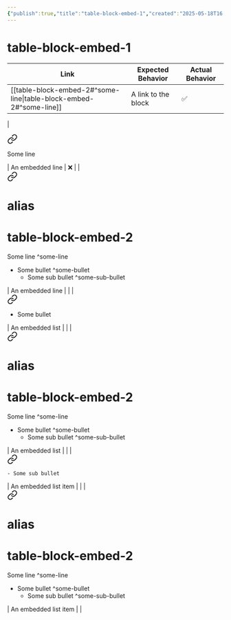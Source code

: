 ```yaml
---
{"publish":true,"title":"table-block-embed-1","created":"2025-05-18T16:09:44","modified":"2025-05-18T16:14:51","cssclasses":""}
---
```



# table-block-embed-1

| Link                                             | Expected Behavior     | Actual Behavior |
| ------------------------------------------------ | --------------------- | --------------- |
| [[table-block-embed-2#^some-line\|table-block-embed-2#^some-line]]               | A link to the block   | ✅               |
| 
<div class="transclusion internal-embed is-loaded"><a class="markdown-embed-link" href="/table-block-embed-2#some-line" aria-label="Open link"><svg xmlns="http://www.w3.org/2000/svg" width="24" height="24" viewBox="0 0 24 24" fill="none" stroke="currentColor" stroke-width="2" stroke-linecap="round" stroke-linejoin="round" class="svg-icon lucide-link"><path d="M10 13a5 5 0 0 0 7.54.54l3-3a5 5 0 0 0-7.07-7.07l-1.72 1.71"></path><path d="M14 11a5 5 0 0 0-7.54-.54l-3 3a5 5 0 0 0 7.07 7.07l1.71-1.71"></path></svg></a><div class="markdown-embed">



Some line 

</div></div>
              | An embedded line      | ❌               |
| 
<div class="transclusion internal-embed is-loaded"><a class="markdown-embed-link" href="/table-block-embed-2#some-line" aria-label="Open link"><svg xmlns="http://www.w3.org/2000/svg" width="24" height="24" viewBox="0 0 24 24" fill="none" stroke="currentColor" stroke-width="2" stroke-linecap="round" stroke-linejoin="round" class="svg-icon lucide-link"><path d="M10 13a5 5 0 0 0 7.54.54l3-3a5 5 0 0 0-7.07-7.07l-1.72 1.71"></path><path d="M14 11a5 5 0 0 0-7.54-.54l-3 3a5 5 0 0 0 7.07 7.07l1.71-1.71"></path></svg></a><div class="markdown-embed">

<div class="markdown-embed-title">

# alias

</div>




# table-block-embed-2

Some line ^some-line

- Some bullet ^some-bullet
    - Some sub bullet ^some-sub-bullet


</div></div>
       | An embedded line      |                 |
| 
<div class="transclusion internal-embed is-loaded"><a class="markdown-embed-link" href="/table-block-embed-2#some-bullet" aria-label="Open link"><svg xmlns="http://www.w3.org/2000/svg" width="24" height="24" viewBox="0 0 24 24" fill="none" stroke="currentColor" stroke-width="2" stroke-linecap="round" stroke-linejoin="round" class="svg-icon lucide-link"><path d="M10 13a5 5 0 0 0 7.54.54l3-3a5 5 0 0 0-7.07-7.07l-1.72 1.71"></path><path d="M14 11a5 5 0 0 0-7.54-.54l-3 3a5 5 0 0 0 7.07 7.07l1.71-1.71"></path></svg></a><div class="markdown-embed">



- Some bullet 

</div></div>
            | An embedded list      |                 |
| 
<div class="transclusion internal-embed is-loaded"><a class="markdown-embed-link" href="/table-block-embed-2#some-bullet" aria-label="Open link"><svg xmlns="http://www.w3.org/2000/svg" width="24" height="24" viewBox="0 0 24 24" fill="none" stroke="currentColor" stroke-width="2" stroke-linecap="round" stroke-linejoin="round" class="svg-icon lucide-link"><path d="M10 13a5 5 0 0 0 7.54.54l3-3a5 5 0 0 0-7.07-7.07l-1.72 1.71"></path><path d="M14 11a5 5 0 0 0-7.54-.54l-3 3a5 5 0 0 0 7.07 7.07l1.71-1.71"></path></svg></a><div class="markdown-embed">

<div class="markdown-embed-title">

# alias

</div>




# table-block-embed-2

Some line ^some-line

- Some bullet ^some-bullet
    - Some sub bullet ^some-sub-bullet


</div></div>
     | An embedded list      |                 |
| 
<div class="transclusion internal-embed is-loaded"><a class="markdown-embed-link" href="/table-block-embed-2#some-sub-bullet" aria-label="Open link"><svg xmlns="http://www.w3.org/2000/svg" width="24" height="24" viewBox="0 0 24 24" fill="none" stroke="currentColor" stroke-width="2" stroke-linecap="round" stroke-linejoin="round" class="svg-icon lucide-link"><path d="M10 13a5 5 0 0 0 7.54.54l3-3a5 5 0 0 0-7.07-7.07l-1.72 1.71"></path><path d="M14 11a5 5 0 0 0-7.54-.54l-3 3a5 5 0 0 0 7.07 7.07l1.71-1.71"></path></svg></a><div class="markdown-embed">



    - Some sub bullet 

</div></div>
        | An embedded list item |                 |
| 
<div class="transclusion internal-embed is-loaded"><a class="markdown-embed-link" href="/table-block-embed-2#some-sub-bullet" aria-label="Open link"><svg xmlns="http://www.w3.org/2000/svg" width="24" height="24" viewBox="0 0 24 24" fill="none" stroke="currentColor" stroke-width="2" stroke-linecap="round" stroke-linejoin="round" class="svg-icon lucide-link"><path d="M10 13a5 5 0 0 0 7.54.54l3-3a5 5 0 0 0-7.07-7.07l-1.72 1.71"></path><path d="M14 11a5 5 0 0 0-7.54-.54l-3 3a5 5 0 0 0 7.07 7.07l1.71-1.71"></path></svg></a><div class="markdown-embed">

<div class="markdown-embed-title">

# alias

</div>




# table-block-embed-2

Some line ^some-line

- Some bullet ^some-bullet
    - Some sub bullet ^some-sub-bullet


</div></div>
 | An embedded list item |                 |
